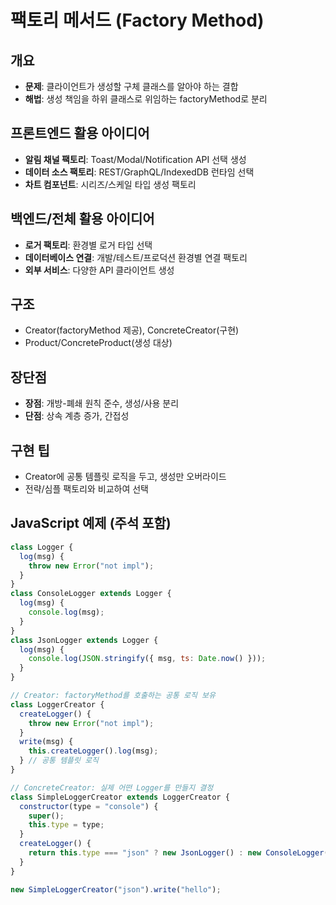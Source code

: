 # 팩토리 메서드 (Factory Method)

## 개요

- **문제**: 클라이언트가 생성할 구체 클래스를 알아야 하는 결합
- **해법**: 생성 책임을 하위 클래스로 위임하는 factoryMethod로 분리

## 프론트엔드 활용 아이디어

- **알림 채널 팩토리**: Toast/Modal/Notification API 선택 생성
- **데이터 소스 팩토리**: REST/GraphQL/IndexedDB 런타임 선택
- **차트 컴포넌트**: 시리즈/스케일 타입 생성 팩토리

## 백엔드/전체 활용 아이디어

- **로거 팩토리**: 환경별 로거 타입 선택
- **데이터베이스 연결**: 개발/테스트/프로덕션 환경별 연결 팩토리
- **외부 서비스**: 다양한 API 클라이언트 생성

## 구조

- Creator(factoryMethod 제공), ConcreteCreator(구현)
- Product/ConcreteProduct(생성 대상)

## 장단점

- **장점**: 개방-폐쇄 원칙 준수, 생성/사용 분리
- **단점**: 상속 계층 증가, 간접성

## 구현 팁

- Creator에 공통 템플릿 로직을 두고, 생성만 오버라이드
- 전략/심플 팩토리와 비교하여 선택

## JavaScript 예제 (주석 포함)

```javascript
class Logger {
  log(msg) {
    throw new Error("not impl");
  }
}
class ConsoleLogger extends Logger {
  log(msg) {
    console.log(msg);
  }
}
class JsonLogger extends Logger {
  log(msg) {
    console.log(JSON.stringify({ msg, ts: Date.now() }));
  }
}

// Creator: factoryMethod를 호출하는 공통 로직 보유
class LoggerCreator {
  createLogger() {
    throw new Error("not impl");
  }
  write(msg) {
    this.createLogger().log(msg);
  } // 공통 템플릿 로직
}

// ConcreteCreator: 실제 어떤 Logger를 만들지 결정
class SimpleLoggerCreator extends LoggerCreator {
  constructor(type = "console") {
    super();
    this.type = type;
  }
  createLogger() {
    return this.type === "json" ? new JsonLogger() : new ConsoleLogger();
  }
}

new SimpleLoggerCreator("json").write("hello");
```
